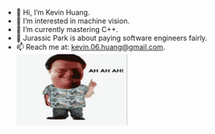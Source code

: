 - 👋 Hi, I’m Kevin Huang.
- 👀 I’m interested in machine vision.
- 🌱 I’m currently mastering C++.
- 🦖 Jurassic Park is about paying software engineers fairly.
- 📫 Reach me at: kevin.06.huang@gmail.com.
![](https://github.com/kevin-06-huang/kevin-06-huang/blob/main/jurassic-park-ah.gif)

<!---
kevin-06-huang/kevin-06-huang is a ✨ special ✨ repository because its `README.md` (this file) appears on your GitHub profile.
You can click the Preview link to take a look at your changes.
--->
